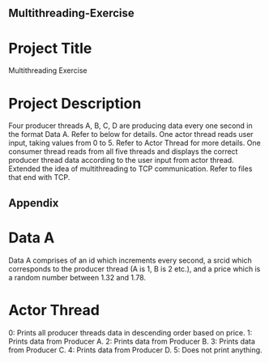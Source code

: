 ## Multithreading-Exercise
# Project Title
Multithreading Exercise
# Project Description
Four producer threads A, B, C, D are producing data every one second in the format Data A. Refer to below for details. 
One actor thread reads user input, taking values from 0 to 5. Refer to Actor Thread for more details. 
One consumer thread reads from all five threads and displays the correct producer thread data according to the user input from actor thread. 
Extended the idea of multithreading to TCP communication. Refer to files that end with TCP.
## Appendix
# Data A
Data A comprises of an id which increments every second, a srcid which corresponds to the producer thread (A is 1, B is 2 etc.), and a price which is a random number between 1.32 and 1.78.
# Actor Thread
0: Prints all producer threads data in descending order based on price.
1: Prints data from Producer A.
2: Prints data from Producer B.
3: Prints data from Producer C.
4: Prints data from Producer D.
5: Does not print anything. 
